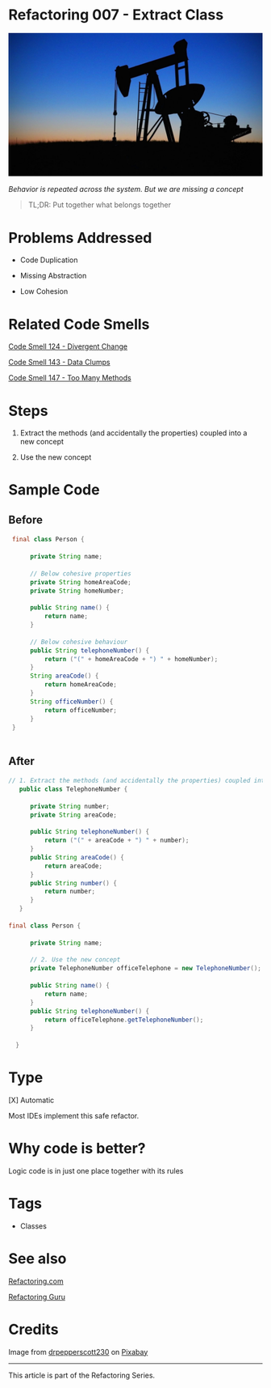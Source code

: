 # Refactoring 007 - Extract Class

![Refactoring 007 - Extract Class](pump-jack-ged2e1c92d_1920.jpg)

*Behavior is repeated across the system. But we are missing a concept*

> TL;DR: Put together what belongs together 

# Problems Addressed

- Code Duplication

- Missing Abstraction

- Low Cohesion

# Related Code Smells

[Code Smell 124 - Divergent Change](../../Code%20Smells/Code%20Smell%20124%20-%20Divergent%20Change/readme.md)

[Code Smell 143 - Data Clumps](../../Code%20Smells/Code%20Smell%20143%20-%20Data%20Clumps/readme.md)

[Code Smell 147 - Too Many Methods](../../Code%20Smells/Code%20Smell%20147%20-%20Too%20Many%20Methods/readme.md)

# Steps

1. Extract the methods (and accidentally the properties) coupled into a new concept

2. Use the new concept

# Sample Code

## Before

[Gist Url]: # (https://gist.github.com/mcsee/04dfcde00d2d40c8741f9af2fbeba469)
```java
 final class Person {
 
      private String name;
   
      // Below cohesive properties
      private String homeAreaCode;
      private String homeNumber;
      
      public String name() {
          return name;
      }
   
      // Below cohesive behaviour
      public String telephoneNumber() {
          return ("(" + homeAreaCode + ") " + homeNumber);
      }
      String areaCode() {
          return homeAreaCode;
      }
      String officeNumber() {
          return officeNumber;
      } 
 }
 
```

## After

[Gist Url]: # (https://gist.github.com/mcsee/3038811d4e9e821908b54092ad8efaee)
```java
// 1. Extract the methods (and accidentally the properties) coupled into a new concept      
   public class TelephoneNumber {
   
      private String number;
      private String areaCode;
   
      public String telephoneNumber() {
          return ("(" + areaCode + ") " + number);
      }
      public String areaCode() {
          return areaCode;
      }
      public String number() {
          return number;
      }
   }
   
final class Person {

      private String name;
  
      // 2. Use the new concept
      private TelephoneNumber officeTelephone = new TelephoneNumber();
      
      public String name() {
          return name;
      }
      public String telephoneNumber() {
          return officeTelephone.getTelephoneNumber();
      }
     
  }


```

# Type

[X] Automatic

Most IDEs implement this safe refactor.

# Why code is better?

Logic code is in just one place together with its rules

# Tags

- Classes

# See also

[Refactoring.com](https://refactoring.com/catalog/extractClass.html)

[Refactoring Guru](https://refactoring.guru/extract-class)

# Credits

Image from <a href="https://pixabay.com/es/users/drpepperscott230-1212529/">drpepperscott230</a> on <a href="https://pixabay.com/es/">Pixabay</a>

* * * 

This article is part of the Refactoring Series.

